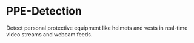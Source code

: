 # PPE-Detection
Detect personal protective equipment like helmets and vests in real-time video streams and webcam feeds.
